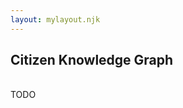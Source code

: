 ```yaml
---
layout: mylayout.njk
---
```

<div>
    <h2 class="title-header">Citizen Knowledge Graph</h2>
    <br/>
    TODO
</div>
